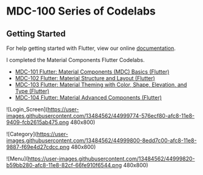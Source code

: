 # MDC-100 Series of Codelabs

## Getting Started

For help getting started with Flutter, view our online
[documentation](https://flutter.io/).

I completed the Material Components Flutter Codelabs.

* [MDC-101 Flutter: Material Components (MDC) Basics (Flutter)](https://codelabs.developers.google.com/codelabs/mdc-101-flutter/index.html?index=..%2F..%2Findex#0)
* [MDC-102 Flutter: Material Structure and Layout (Flutter)](https://codelabs.developers.google.com/codelabs/mdc-102-flutter/index.html?index=..%2F..%2Findex#0)
* [MDC-103 Flutter: Material Theming with Color, Shape, Elevation, and Type (Flutter)](https://codelabs.developers.google.com/codelabs/mdc-103-flutter/index.html?index=..%2F..%2Findex#0)
* [MDC-104 Flutter: Material Advanced Components (Flutter)](https://codelabs.developers.google.com/codelabs/mdc-104-flutter/index.html?index=..%2F..%2Findex#0)

![Login_Screen](https://user-images.githubusercontent.com/13484562/44999774-576ecf80-afc8-11e8-9409-fcb2615ab475.png 480x800)

![Category](https://user-images.githubusercontent.com/13484562/44999800-8edd7c00-afc8-11e8-9887-f69e4d27cdcc.png 480x800)

![Menu](https://user-images.githubusercontent.com/13484562/44999820-b59bb280-afc8-11e8-82cf-66fe910f6544.png 480x800)

